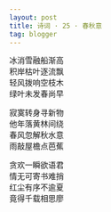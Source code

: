```yaml
---
layout: post
title: 诗词 · 25 · 春秋意
tag: blogger
---
```


冰消雪融船渐高<br />
积岸枯叶逐流飘<br />
轻风拨响空枝木<br />
绿叶未发春尚早

寂寞转身寻新物<br />
他年落黄林间绕<br />
春风忽解秋水意<br />
雨敲屋檐点芭蕉

贪欢一瞬欲语君<br />
情无可寄书难捎<br />
红尘有序不逾夏<br />
竟得千载相思廖

